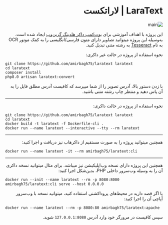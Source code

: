 <div dir='rtl'>

# LaraText | لاراتکست

![main](https://user-images.githubusercontent.com/21690865/119399353-06f6ad80-bcee-11eb-8730-8377d2344b17.gif)
    
این پروژه با اهداف آموزشی برای [بوت‌کمپ داکر هلدینگ گرین‌وب](https://evnd.co/l2PJx) ایجاد شده است.
به‌وسیله این پروژه میتوانید تصاویر دارای متون فارسی/انگلیسی را به کمک موتور OCR به نام [Tesseract](https://tesseract-ocr.github.io/)  به رشته متنی تبدیل کنید.


نحوه استفاده از پروژه در حالت غیر داکری:

</div>

```shell
git clone https://github.com/amirbagh75/laratext laratext
cd laratext
composer install
php8.0 artisan laratext:convert
```

<div dir='rtl'>

با زدن دستور بالا، آدرس تصویر را از شما میپرسد که کافیست آدرس مطلق فایل را به آن پاس دهید و منتظر چاپ رشته متنی باشید.

---

نحوه استفاده از پروژه در حالت داکری:
 
</div>

```shell
git clone https://github.com/amirbagh75/laratext laratext
cd laratext
docker build -t laratext -f Dockerfile-cli .
docker run --name laratext --interactive --tty --rm laratext
```

<div dir='rtl'>

---

همچنین میتوانید پروژه را به صورت مستقیم از داکر‌هاب نیز دریافت و اجرا کنید:

</div>

```shell
docker run --name laratext -it --rm amirbagh75/laratext:cli
```

<div dir='rtl'>

---

همچنین این پروژه دارای نسخه وب‌اپلیکیشن نیز میباشد. برای مثال میتوانید نسخه داکری‌ آن را به وسیله وب‌سرور داخلی PHP، بدین‌شکل اجرا کنید:

</div>

```shell
docker run --init --name laratext --rm -p 8080:8000 amirbagh75/laratext:cli serve --host 0.0.0.0
```

<div dir='rtl'>

یا اگر قصد دارید در محیط‌های پروداکشنی استفاده کنید، میتوانید نسخه با وب‌سرور آپاچی آن را اجرا کنید:

</div>

```shell
docker run --name laratext --rm -p 8080:80 amirbagh75/laratext:apache
```

<div dir='rtl'>

سپس کافیست در مرورگر خود وارد آدرس `127.0.0.1:8080` شوید.

</div>
